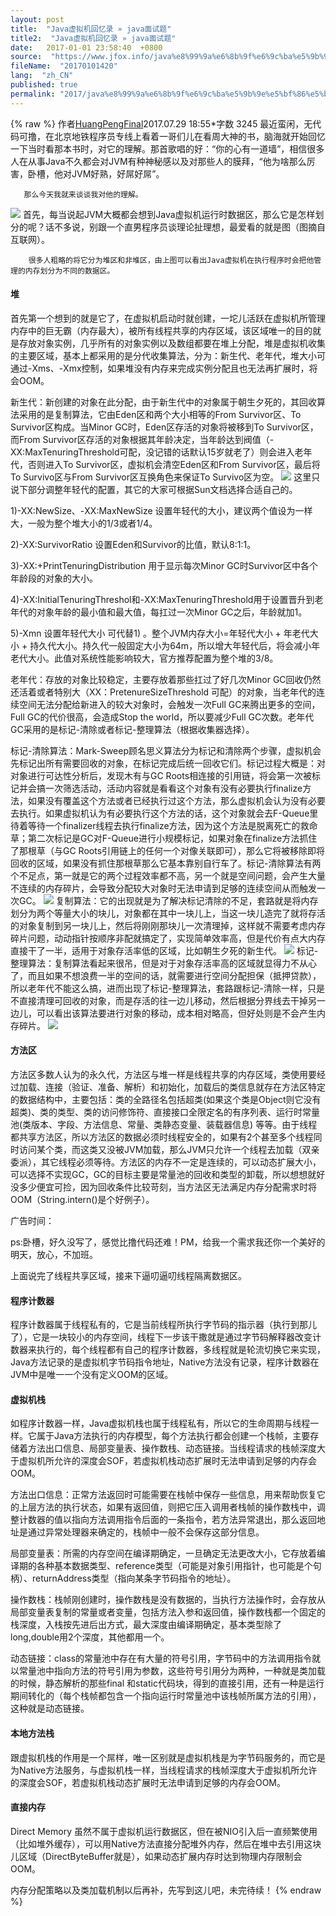 ```yaml
---
layout: post
title:  "Java虚拟机回忆录 » java面试题"
title2:  "Java虚拟机回忆录 » java面试题"
date:   2017-01-01 23:58:40  +0800
source:  "https://www.jfox.info/java%e8%99%9a%e6%8b%9f%e6%9c%ba%e5%9b%9e%e5%bf%86%e5%bd%95.html"
fileName:  "20170101420"
lang:  "zh_CN"
published: true
permalink: "2017/java%e8%99%9a%e6%8b%9f%e6%9c%ba%e5%9b%9e%e5%bf%86%e5%bd%95.html"
---
```

{% raw %}
作者[HuangPengFinal](/u/760ba7ab8c81)2017.07.29 18:55*字数 3245
       最近蛮闲，无代码可撸，在北京地铁程序员专线上看着一哥们儿在看周大神的书，脑海就开始回忆一下当时看那本书时，对它的理解。那首歌唱的好：“你的心有一道墙”，相信很多人在从事Java不久都会对JVM有种神秘感以及对那些人的膜拜，“他为啥那么厉害，卧槽，他对JVM好熟，好屌好屌”。

       那么今天我就来谈谈我对他的理解。
![](/wp-content/uploads/2017/07/1501341533.png)
       首先，每当说起JVM大概都会想到Java虚拟机运行时数据区，那么它是怎样划分的呢？话不多说，别跟一个直男程序员谈理论扯理想，最爱看的就是图（图摘自互联网）。

        很多人粗略的将它分为堆区和非堆区，由上图可以看出Java虚拟机在执行程序时会把他管理的内存划分为不同的数据区。

#### 堆

首先第一个想到的就是它了，在虚拟机启动时就创建，一坨儿活跃在虚拟机所管理内存中的巨无霸（内存最大），被所有线程共享的内存区域，该区域唯一的目的就是存放对象实例，几乎所有的对象实例以及数组都要在堆上分配，堆是虚拟机收集的主要区域，基本上都采用的是分代收集算法，分为：新生代、老年代，堆大小可通过-Xms、-Xmx控制，如果堆没有内存来完成实例分配且也无法再扩展时，将会OOM。

新生代：新创建的对象在此分配，由于新生代中的对象属于朝生夕死的，其回收算法采用的是复制算法，它由Eden区和两个大小相等的From Survivor区、To Survivor区构成。当Minor GC时，Eden区存活的对象将被移到To Survivor区，而From Survivor区存活的对象根据其年龄决定，当年龄达到阀值（-XX:MaxTenuringThreshold可配，没记错的话默认15岁就老了）则会进入老年代，否则进入To Survivor区，虚拟机会清空Eden区和From Survivor区，最后将To Survivo区与From Survivor区互换角色来保证To Survivo区为空。
![](/wp-content/uploads/2017/07/1501341534.png)
这里只说下部分调整年轻代的配置，其它的大家可根据Sun文档选择合适自己的。

1)-XX:NewSize、-XX:MaxNewSize  设置年轻代的大小，建议两个值设为一样大，一般为整个堆大小的1/3或者1/4。

2)-XX:SurvivorRatio 设置Eden和Survivor的比值，默认8:1:1。

3)-XX:+PrintTenuringDistribution 用于显示每次Minor GC时Survivor区中各个年龄段的对象的大小。

4)-XX:InitialTenuringThreshol和-XX:MaxTenuringThreshold用于设置晋升到老年代的对象年龄的最小值和最大值，每扛过一次Minor GC之后，年龄就加1。

5)-Xmn  设置年轻代大小 可代替1) 。整个JVM内存大小=年轻代大小 + 年老代大小 + 持久代大小。持久代一般固定大小为64m，所以增大年轻代后，将会减小年老代大小。此值对系统性能影响较大，官方推荐配置为整个堆的3/8。

老年代：存放的对象比较稳定，主要存放着那些扛过了好几次Minor GC回收仍然还活着或者特别大（XX：PretenureSizeThreshold 可配）的对象，当老年代的连续空间无法分配给新进入的较大对象时，会触发一次Full GC来腾出更多的空间，Full GC的代价很高，会造成Stop the world，所以要减少Full GC次数。老年代GC采用的是标记-清除或者标记-整理算法（根据收集器选择）。

标记-清除算法：Mark-Sweep顾名思义算法分为标记和清除两个步骤，虚拟机会先标记出所有需要回收的对象，在标记完成后统一回收它们。标记过程大概是：对对象进行可达性分析后，发现木有与GC Roots相连接的引用链，将会第一次被标记并会搞一次筛选活动，活动内容就是看看这个对象有没有必要执行finalize方法，如果没有覆盖这个方法或者已经执行过这个方法，那么虚拟机会认为没有必要去执行。如果虚拟机认为有必要执行这个方法的话，这个对象就会去F-Queue里待着等待一个finalizer线程去执行finalize方法，因为这个方法是脱离死亡的救命草；第二次标记是GC对F-Queue进行小规模标记，如果对象在finalize方法抓住了那根草（与GC Roots引用链上的任何一个对像关联即可），那么它将被移除即将回收的区域，如果没有抓住那根草那么它基本靠别自行车了。标记-清除算法有两个不足点，第一就是它的两个过程效率都不高，另一个就是空间问题，会产生大量不连续的内存碎片，会导致分配较大对象时无法申请到足够的连续空间从而触发一次GC。
![](/wp-content/uploads/2017/07/15013415341.png)
复制算法：它的出现就是为了解决标记清除的不足，套路就是将内存划分为两个等量大小的块儿，对象都在其中一块儿上，当这一块儿造完了就将存活的对象复制到另一块儿上，然后将刚刚那块儿一次清理掉，这样就不需要考虑内存碎片问题，动动指针按顺序非配就搞定了，实现简单效率高，但是代价有点大内存直接干了一半，适用于对象存活率低的区域，比如朝生夕死的新生代。
![](/wp-content/uploads/2017/07/15013415342.png)
标记-整理算法：复制算法看起来很吊，但是对于对象存活率高的区域就显得力不从心了，而且如果不想浪费一半的空间的话，就需要进行空间分配担保（抵押贷款），所以老年代不能这么搞，进而出现了标记-整理算法，套路跟标记-清除一样，只是不直接清理可回收的对象，而是存活的往一边儿移动，然后根据分界线去干掉另一边儿，可以看出该算法要进行对象的移动，成本相对略高，但好处则是不会产生内存碎片。
![](/wp-content/uploads/2017/07/15013415343.png)
#### 方法区

方法区多数人认为的永久代，方法区与堆一样是线程共享的内存区域，类使用要经过加载、连接（验证、准备、解析）和初始化，加载后的类信息就存在方法区特定的数据结构中，主要包括：类的全路径名包括超类(如果这个类是Object则它没有超类)、类的类型、类的访问修饰符、直接接口全限定名的有序列表、运行时常量池(类版本、字段、方法信息、常量、类静态变量、装载器信息) 等等。由于线程都共享方法区，所以方法区的数据必须时线程安全的，如果有2个甚至多个线程同时访问某个类，而这类又没被JVM加载，那么JVM只允许一个线程去加载（双亲委派），其它线程必须等待。方法区的内存不一定是连续的，可以动态扩展大小，可以选择不实现GC，GC的目标主要是常量池的回收和类型的卸载，所以想想就好没多少便宜可捡，因为回收条件比较苛刻，当方法区无法满足内存分配需求时将OOM（String.intern()是个好例子）。

广告时间：

ps:卧槽，好久没写了，感觉比撸代码还难！PM，给我一个需求我还你一个美好的明天，放心，不加班。

上面说完了线程共享区域，接来下逼叨逼叨线程隔离数据区。

#### 程序计数器

程序计数器属于线程私有的，它是当前线程所执行字节码的指示器（执行到那儿了），它是一块较小的内存空间，线程下一步该干撒就是通过字节码解释器改变计数器来执行的，每个线程都有自己的程序计数器，多线程就是轮流切换它来实现，Java方法记录的是虚拟机字节码指令地址，Native方法没有记录，程序计数器在JVM中是唯一一个没有定义OOM的区域。

#### 虚拟机栈

如程序计数器一样，Java虚拟机栈也属于线程私有，所以它的生命周期与线程一样。它属于Java方法执行的内存模型，每个方法执行都会创建一个栈帧，主要存储着方法出口信息、局部变量表、操作数栈、动态链接。当线程请求的栈帧深度大于虚拟机所允许的深度会SOF，若虚拟机栈动态扩展时无法申请到足够的内存会OOM。

方法出口信息：正常方法返回时可能需要在栈帧中保存一些信息，用来帮助恢复它的上层方法的执行状态，如果有返回值，则把它压入调用者栈帧的操作数栈中，调整计数器的值以指向方法调用指令后面的一条指令，若方法异常退出，那么返回地址是通过异常处理器来确定的，栈帧中一般不会保存这部分信息。

局部变量表：所需的内存空间在编译期确定，一旦确定无法更改大小，它存放着编译期的各种基本数据类型、reference类型（可能是对象引用指针，也可能是个句柄）、returnAddress类型（指向某条字节码指令的地址）。

操作数栈：栈帧刚创建时，操作数栈是没有数据的，当执行方法操作时，会存放从局部变量表复制的常量或者变量，包括方法入参和返回值，操作数栈都一个固定的栈深度，入栈按先进后出方式，最大深度由编译期确定，基本类型除了long,double用2个深度，其他都用一个。

动态链接：class的常量池中存在有大量的符号引用，字节码中的方法调用指令就以常量池中指向方法的符号引用为参数，这些符号引用分为两种，一种就是类加载的时候，静态解析的那些final 和static代码块，得到的直接引用，还有一种是运行期间转化的（每个栈帧都包含一个指向运行时常量池中该栈帧所属方法的引用），这种就是动态链接。

#### 本地方法栈

跟虚拟机栈的作用是一个屌样，唯一区别就是虚拟机栈是为字节码服务的，而它是为Native方法服务，与虚拟机栈一样，当线程请求的栈帧深度大于虚拟机所允许的深度会SOF，若虚拟机栈动态扩展时无法申请到足够的内存会OOM。

#### 直接内存

Direct Memory 虽然不属于虚拟机运行数据区，但在被NIO引入后一直频繁使用（比如堆外缓存），可以用Native方法直接分配堆外内存，然后在堆中去引用这块儿区域（DirectByteBuffer就是），如果动态扩展内存时达到物理内存限制会OOM。

内存分配策略以及类加载机制以后再补，先写到这儿吧，未完待续！
{% endraw %}

